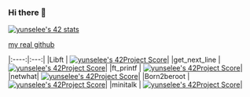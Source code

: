### Hi there 👋

[![yunselee's 42 stats](https://badge42.herokuapp.com/api/stats/yunselee)](https://github.com/JaeSeoKim/badge42)

[my real github](https://github.com/EeeUnS)



|:----:|:---:|
|Libft  | [![yunselee's 42Project Score](https://badge42.herokuapp.com/api/project/yunselee/Libft)](https://github.com/JaeSeoKim/badge42)|
|get_next_line | [![yunselee's 42Project Score](https://badge42.herokuapp.com/api/project/yunselee/get_next_line)](https://github.com/JaeSeoKim/badge42)|
|ft_printf | [![yunselee's 42Project Score](https://badge42.herokuapp.com/api/project/yunselee/ft_printf)](https://github.com/JaeSeoKim/badge42)|
|netwhat| [![yunselee's 42Project Score](https://badge42.herokuapp.com/api/project/yunselee/netwhat)](https://github.com/JaeSeoKim/badge42)|
|Born2beroot | [![yunselee's 42Project Score](https://badge42.herokuapp.com/api/project/yunselee/Born2beroot)](https://github.com/JaeSeoKim/badge42)|
|minitalk | [![yunselee's 42Project Score](https://badge42.herokuapp.com/api/project/yunselee/minitalk)](https://github.com/JaeSeoKim/badge42)|



<!--
**yunselee/yunselee** is a ✨ _special_ ✨ repository because its `README.md` (this file) appears on your GitHub profile.
Here are some ideas to get you started:

- 🔭 I’m currently working on ...
- 🌱 I’m currently learning ...
- 👯 I’m looking to collaborate on ...
- 🤔 I’m looking for help with ...
- 💬 Ask me about ...
- 📫 How to reach me: ...
- 😄 Pronouns: ...
- ⚡ Fun fact: ...
-->
